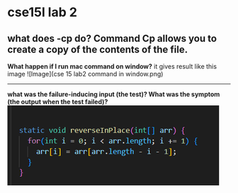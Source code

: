 
# cse15l lab 2

**what does -cp do?**
Command Cp allows you to create a copy of the contents of the file.
--------------------------------------------------------------------

**What happen if I run mac command on window?**
it gives result like this image
![Image](cse 15 lab2 command in window.png)

---------------------------------------------------------------------
**what was the failure-inducing input (the test)? What was the symptom (the output when the test failed)?**
![Image](reverseInPlace1.png)



